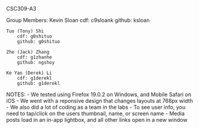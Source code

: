 CSC309-A3

Group Members:
    Kevin Sloan
        cdf: c9sloank
        github: ksloan
        
    Tuo (Tony) Shi
        cdf: g0shituo
        github: g0shituo

    Zhe (Jack) Zhang
        cdf: g1zhanhe
        github: ngshoy

    Ke Yao (Derek) Li
        cdf: g1derekl
        github: g1derekl


NOTES:
    - We tested using Firefox 19.0.2 on Windows, and Mobile Safari on iOS
    - We went with a reponsive design that changes layouts at 768px width
    - We also did a lot of coding as a team in the labs
    - To see user info, you need to tap/click on the users thumbnail, name, or screen name
    - Media posts load in an in-app lightbox, and all other links open in a new window
    

